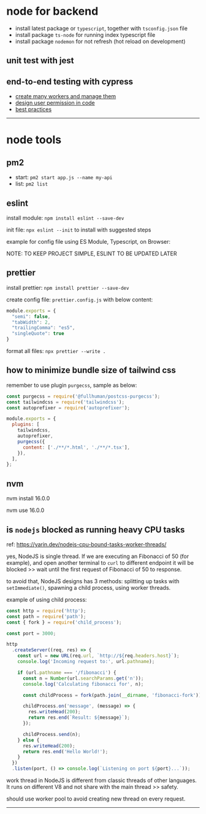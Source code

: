 # node for backend

- install latest package or `typescript`, together with `tsconfig.json` file
- install package `ts-node` for running index typescript file
- install package `nodemon` for not refresh (hot reload on development)

## unit test with jest

## end-to-end testing with cypress

- [create many workers and manage them](https://github.com/piscinajs/piscina)
- [design user permission in code](https://css-tricks.com/handling-user-permissions-in-javascript/)
- [best practices](https://github.com/goldbergyoni/nodebestpractices)

---

# node tools

## pm2

- start: `pm2 start app.js --name my-api`
- list: `pm2 list`

## eslint 

install module: `npm install eslint --save-dev`

init file: `npx eslint --init` to install with suggested steps

example for config file using ES Module, Typescript, on Browser:

NOTE: TO KEEP PROJECT SIMPLE, ESLINT TO BE UPDATED LATER

## prettier

install prettier: `npm install prettier --save-dev`

create config file: `prettier.config.js` with below content:

```js
module.exports = {
  "semi": false,
  "tabWidth": 2,
  "trailingComma": "es5",
  "singleQuote": true
}
```

format all files: `npx prettier --write .`

## how to minimize bundle size of tailwind css

remember to use plugin `purgecss`, sample as below:

```javascript
const purgecss = require('@fullhuman/postcss-purgecss');
const tailwindcss = require('tailwindcss');
const autoprefixer = require('autoprefixer');

module.exports = {
  plugins: [
    tailwindcss,
    autoprefixer,
    purgecss({
      content: ['./**/*.html', './**/*.tsx'],
    }),
  ],
};
```

## nvm

nvm install 16.0.0

nvm use 16.0.0


## is `nodejs` blocked as running heavy CPU tasks

ref: https://yarin.dev/nodejs-cpu-bound-tasks-worker-threads/

yes, NodeJS is single thread. If we are executing an Fibonacci of 50 (for example), and open another terminal to `curl` to different endpoint it will be blocked >> wait until the first request of Fibonacci of 50 to response.

to avoid that, NodeJS designs has 3 methods: splitting up tasks with `setImmediate()`, spawning a child process, using worker threads.

example of using child process:

```javascript
const http = require('http');
const path = require('path');
const { fork } = require('child_process');

const port = 3000;

http
  .createServer((req, res) => {
    const url = new URL(req.url, `http://${req.headers.host}`);
    console.log('Incoming request to:', url.pathname);

    if (url.pathname === '/fibonacci') {
      const n = Number(url.searchParams.get('n'));
      console.log('Calculating fibonacci for', n);

      const childProcess = fork(path.join(__dirname, 'fibonacci-fork'));

      childProcess.on('message', (message) => {
        res.writeHead(200);
        return res.end(`Result: ${message}`);
      });

      childProcess.send(n);
    } else {
      res.writeHead(200);
      return res.end('Hello World!');
    }
  })
  .listen(port, () => console.log(`Listening on port ${port}...`));
```

work thread in NodeJS is different from classic threads of other languages. It runs on different V8 and not share with the main thread >> safety.

should use worker pool to avoid creating new thread on every request.


---
